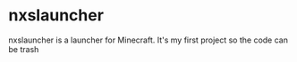 # nxslauncher
nxslauncher is a launcher for Minecraft. It's my first project so the code can be trash
